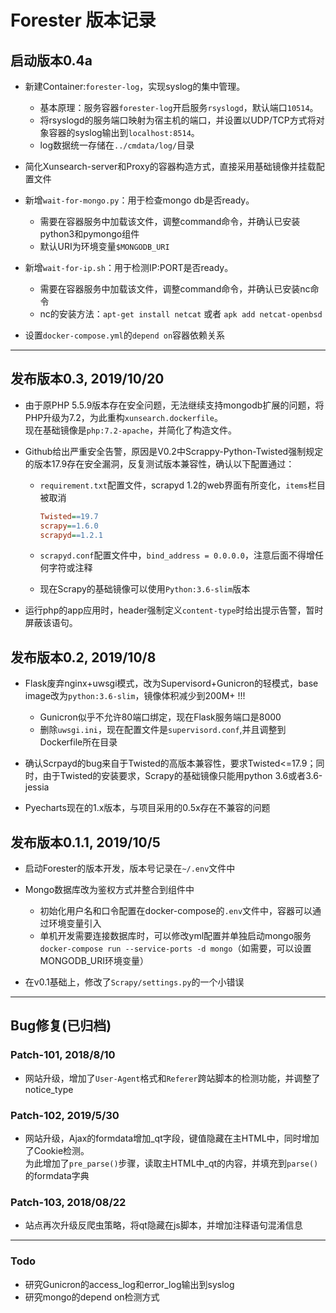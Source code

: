 # Forester 版本记录

## 启动版本0.4a

- 新建Container:`forester-log`，实现syslog的集中管理。
  - 基本原理：服务容器`forester-log`开启服务`rsyslogd`，默认端口`10514`。
  - 将rsyslogd的服务端口映射为宿主机的端口，并设置以UDP/TCP方式将对象容器的syslog输出到`localhost:8514`。
  - log数据统一存储在`../cmdata/log/`目录

- 简化Xunsearch-server和Proxy的容器构造方式，直接采用基础镜像并挂载配置文件

- 新增`wait-for-mongo.py`：用于检查mongo db是否ready。  
  - 需要在容器服务中加载该文件，调整command命令，并确认已安装python3和pymongo组件
  - 默认URI为环境变量`$MONGODB_URI`

- 新增`wait-for-ip.sh`：用于检测IP:PORT是否ready。
  - 需要在容器服务中加载该文件，调整command命令，并确认已安装nc命令
  - nc的安装方法：`apt-get install netcat` 或者 `apk add netcat-openbsd`
  
- 设置`docker-compose.yml`的`depend on`容器依赖关系

---

## 发布版本0.3, 2019/10/20

- 由于原PHP 5.5.9版本存在安全问题，无法继续支持mongodb扩展的问题，将PHP升级为7.2，为此重构`xunsearch.dockerfile`。  
    现在基础镜像是`php:7.2-apache`，并简化了构造文件。
- Github给出严重安全告警，原因是V0.2中Scrappy-Python-Twisted强制规定的版本17.9存在安全漏洞，反复测试版本兼容性，确认以下配置通过：

  - `requirement.txt`配置文件，scrapyd 1.2的web界面有所变化，`items`栏目被取消

    ``` ini
    Twisted==19.7
    scrapy==1.6.0
    scrapyd==1.2.1
    ```

  - `scrapyd.conf`配置文件中，`bind_address = 0.0.0.0`，注意后面不得增任何字符或注释
  - 现在Scrapy的基础镜像可以使用`Python:3.6-slim`版本
  
- 运行php的app应用时，header强制定义`content-type`时给出提示告警，暂时屏蔽该语句。

## 发布版本0.2, 2019/10/8

- Flask废弃nginx+uwsgi模式，改为Supervisord+Gunicron的轻模式，base image改为`python:3.6-slim`，镜像体积减少到200M+ !!!  
  - Gunicron似乎不允许80端口绑定，现在Flask服务端口是8000  
  - 删除`uwsgi.ini`，现在配置文件是`supervisord.conf`,并且调整到Dockerfile所在目录  

- 确认Scrpayd的bug来自于Twisted的高版本兼容性，要求Twisted<=17.9；同时，由于Twisted的安装要求，Scrapy的基础镜像只能用python 3.6或者3.6-jessia

- Pyecharts现在的1.x版本，与项目采用的0.5x存在不兼容的问题

## 发布版本0.1.1, 2019/10/5

- 启动Forester的版本开发，版本号记录在`~/.env`文件中
  
- Mongo数据库改为鉴权方式并整合到组件中
  - 初始化用户名和口令配置在docker-compose的`.env`文件中，容器可以通过环境变量引入  
  - 单机开发需要连接数据库时，可以修改yml配置并单独启动mongo服务`docker-compose run --service-ports -d mongo`（如需要，可以设置MONGODB_URI环境变量）

- 在v0.1基础上，修改了`Scrapy/settings.py`的一个小错误

---

## Bug修复(已归档)

### Patch-101, 2018/8/10

- 网站升级，增加了`User-Agent`格式和`Referer`跨站脚本的检测功能，并调整了notice_type
  
### Patch-102, 2019/5/30

- 网站升级，Ajax的formdata增加_qt字段，键值隐藏在主HTML中，同时增加了Cookie检测。  
为此增加了`pre_parse()`步骤，读取主HTML中_qt的内容，并填充到`parse()`的formdata字典

### Patch-103, 2018/08/22

- 站点再次升级反爬虫策略，将qt隐藏在js脚本，并增加注释语句混淆信息

---

### Todo

- 研究Gunicron的access_log和error_log输出到syslog
- 研究mongo的depend on检测方式
